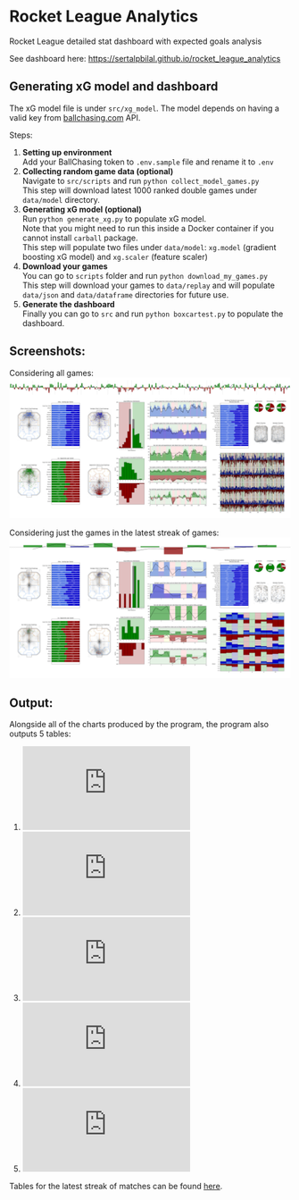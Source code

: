 # Rocket League Analytics
Rocket League detailed stat dashboard with expected goals analysis

See dashboard here: https://sertalpbilal.github.io/rocket_league_analytics

## Generating xG model and dashboard

The xG model file is under `src/xg_model`.
The model depends on having a valid key from [ballchasing.com]() API.

Steps:
1. **Setting up environment**  
   Add your BallChasing token to `.env.sample` file and rename it to `.env`
2. **Collecting random game data (optional)**  
   Navigate to `src/scripts` and run `python collect_model_games.py`  
   This step will download latest 1000 ranked double games under `data/model` directory.
3. **Generating xG model (optional)**  
   Run `python generate_xg.py` to populate xG model.  
   Note that you might need to run this inside a Docker container if you cannot install `carball` package.  
   This step will populate two files under `data/model`: `xg.model` (gradient boosting xG model) and `xg.scaler` (feature scaler)
4. **Download your games**  
   You can go to `scripts` folder and run `python download_my_games.py`  
   This step will download your games to `data/replay` and will populate `data/json` and `data/dataframe` directories for future use.
5. **Generate the dashboard**  
   Finally you can go to `src` and run `python boxcartest.py` to populate the dashboard.

## Screenshots:
Considering all games:
![full_canvas.png](https://raw.githubusercontent.com/sertalpbilal/rocket_league_analytics/main/data/charts/full_canvas.png)

Considering just the games in the latest streak of games:
![full_canvas.png](https://raw.githubusercontent.com/sertalpbilal/rocket_league_analytics/main/data/charts/latest_streak/full_canvas.png)


## Output:
Alongside all of the charts produced by the program, the program also outputs 5 tables:
1. ![Scorelines](https://github.com/sertalpbilal/rocket_league_analytics/blob/main/data/tables/scorelines.tsv)
2. ![Player Comparison](https://github.com/sertalpbilal/rocket_league_analytics/blob/main/data/tables/player_comparison.tsv)
3. ![Team Comparison](https://github.com/sertalpbilal/rocket_league_analytics/blob/main/data/tables/team_comparison.tsv)
4. ![Streaks](https://github.com/sertalpbilal/rocket_league_analytics/blob/main/data/tables/latest_streak/streaks.tsv)
5. ![Results](https://github.com/sertalpbilal/rocket_league_analytics/blob/main/data/tables/latest_streak/results.tsv)

Tables for the latest streak of matches can be found [here](https://github.com/sertalpbilal/rocket_league_analytics/tree/main/data/tables/latest_streak).
